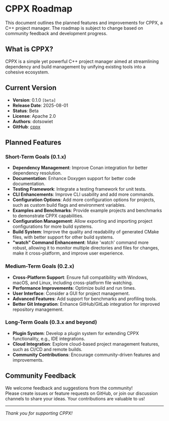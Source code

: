 # CPPX Roadmap

This document outlines the planned features and improvements for CPPX, a C++ project manager. The roadmap is subject to change based on community feedback and development progress.

## What is CPPX?

CPPX is a simple yet powerful C++ project manager aimed at streamlining dependency and build management by unifying existing tools into a cohesive ecosystem.

## Current Version
- **Version**: 0.1.0 `[beta]`
- **Release Date**: 2025-08-01
- **Status**: Beta
- **License**: Apache 2.0
- **Authors**: dotsowiet
- **GitHub**: [cppx](https://github.com/dotsowiet/cppx)

## Planned Features

### Short-Term Goals (0.1.x)
- **Dependency Management**: Improve Conan integration for better dependency resolution.
- **Documentation**: Enhance Doxygen support for better code documentation.
- **Testing Framework**: Integrate a testing framework for unit tests.
- **CLI Enhancements**: Improve CLI usability and add more commands.
- **Configuration Options**: Add more configuration options for projects, such as custom build flags and environment variables.
- **Examples and Benchmarks**: Provide example projects and benchmarks to demonstrate CPPX capabilities.
- **Configuration Management**: Allow exporting and importing project configurations for more build systems.
- **Build System**: Improve the quality and readability of generated CMake files, with better support for other build systems.
- **"watch" Command Enhancement**: Make 'watch' command more robust, allowing it to monitor multiple directories and files for changes, make it cross-platform, and improve user experience.

### Medium-Term Goals (0.2.x)
- **Cross-Platform Support**: Ensure full compatibility with Windows, macOS, and Linux, including cross-platform file watching.
- **Performance Improvements**: Optimize build and run times.
- **User Interface**: Consider a GUI for project management.
- **Advanced Features**: Add support for benchmarks and profiling tools.
- **Better Git Integration**: Enhance GitHub/GitLab integration for improved repository management.

### Long-Term Goals (0.3.x and beyond)
- **Plugin System**: Develop a plugin system for extending CPPX functionality, e.g., IDE integrations.
- **Cloud Integration**: Explore cloud-based project management features, such as CI/CD and remote builds.
- **Community Contributions**: Encourage community-driven features and improvements.

## Community Feedback

We welcome feedback and suggestions from the community!  
Please create issues or feature requests on GitHub, or join our discussion channels to share your ideas. Your contributions are valuable to us!

---

*Thank you for supporting CPPX!*
